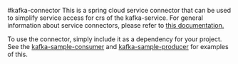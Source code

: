#kafka-connector
This is a spring cloud service connector that can be used to simplify service access for crs of the kafka-service. For general information about service connectors, please refer to [this documentation.](http://cloud.spring.io/spring-cloud-connectors/spring-cloud-spring-service-connector.html)

To use the connector, simply include it as a dependency for your project. See the [kafka-sample-consumer](https://github.com/cf-platform-eng/confluent-kafka-broker/tree/master/kafka-sample-consumer) and [kafka-sample-producer](https://github.com/cf-platform-eng/confluent-kafka-broker/tree/master/kafka-sample-producer) for examples of this.